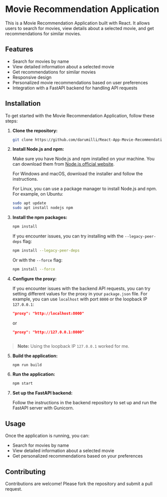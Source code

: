 # Movie Recommendation Application

This is a Movie Recommendation Application built with React. It allows users to search for movies, view details about a selected movie, and get recommendations for similar movies.

## Features

- Search for movies by name
- View detailed information about a selected movie
- Get recommendations for similar movies
- Responsive design
- Personalized movie recommendations based on user preferences
- Integration with a FastAPI backend for handling API requests

## Installation

To get started with the Movie Recommendation Application, follow these steps:

1. **Clone the repository:**

    ```sh
    git clone https://github.com/darumilli/React-App-Movie-Recommendation.git
    ```

2. **Install Node.js and npm:**

     Make sure you have Node.js and npm installed on your machine. You can download them from [Node.js official website](https://nodejs.org/).

     For Windows and macOS, download the installer and follow the instructions.

     For Linux, you can use a package manager to install Node.js and npm. For example, on Ubuntu:

     ```sh
     sudo apt update
     sudo apt install nodejs npm
     ```

3. **Install the npm packages:**

     ```sh
     npm install
     ```

     If you encounter issues, you can try installing with the `--legacy-peer-deps` flag:

     ```sh
     npm install --legacy-peer-deps
     ```

     Or with the `--force` flag:

     ```sh
     npm install --force
    ```

4. **Configure the proxy:**

    If you encounter issues with the backend API requests, you can try setting different values for the proxy in your `package.json` file. For example, you can use `localhost` with port `8000` or the loopback IP `127.0.0.1`:

    ```json
    "proxy": "http://localhost:8000"
    ```

    or

    ```json
    "proxy": "http://127.0.0.1:8000"
    ```

    ```
> **Note:** Using the loopback IP `127.0.0.1` worked for me.


5. **Build the application:**

    ```sh
    npm run build
    ```

6. **Run the application:**

    ```sh
    npm start
    ```

7. **Set up the FastAPI backend:**

    Follow the instructions in the backend repository to set up and run the FastAPI server with Gunicorn.

## Usage

Once the application is running, you can:

- Search for movies by name
- View detailed information about a selected movie
- Get personalized recommendations based on your preferences

## Contributing

Contributions are welcome! Please fork the repository and submit a pull request.
